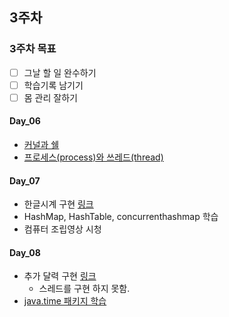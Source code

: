 ## 3주차

### 3주차 목표

- [ ] 그날 할 일 완수하기
- [ ] 학습기록 남기기
- [ ] 몸 관리 잘하기

#### Day_06

- [커널과 쉘](https://bold-antimatter-94b.notion.site/8e79ec58d5e74aaeb52afc155c12e124)
- [프로세스(process)와 쓰레드(thread)](https://bold-antimatter-94b.notion.site/process-thread-06b5e7f8c7f040a7b9b74653e01b6bde)


#### Day_07

- 한글시계 구현 [링크](https://github.com/nohriter/hangul-clock)
- HashMap, HashTable, concurrenthashmap 학습
- 컴퓨터 조립영상 시청

#### Day_08

- 추가 달력 구현 [링크](https://github.com/nohriter/hangul-clock)
    - 스레드를 구현 하지 못함.
- [java.time 패키지 학습](https://bold-antimatter-94b.notion.site/Java-8-eff721fa8cc747688a7a952ac0c857d8)

